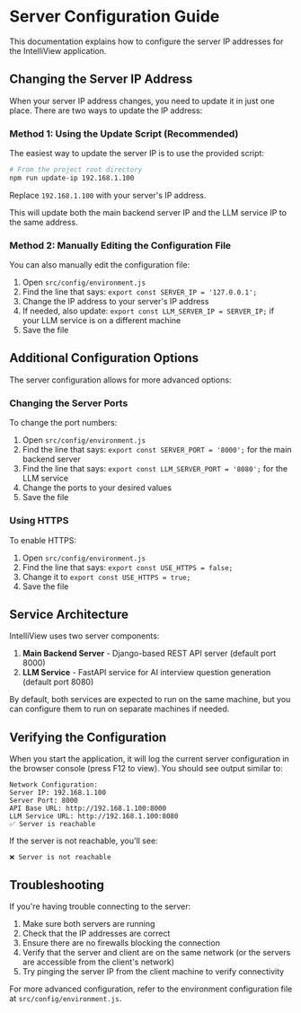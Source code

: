 # Server Configuration Guide

This documentation explains how to configure the server IP addresses for the IntelliView application.

## Changing the Server IP Address

When your server IP address changes, you need to update it in just one place. There are two ways to update the IP address:

### Method 1: Using the Update Script (Recommended)

The easiest way to update the server IP is to use the provided script:

```bash
# From the project root directory
npm run update-ip 192.168.1.100
```

Replace `192.168.1.100` with your server's IP address.

This will update both the main backend server IP and the LLM service IP to the same address.

### Method 2: Manually Editing the Configuration File

You can also manually edit the configuration file:

1. Open `src/config/environment.js`
2. Find the line that says: `export const SERVER_IP = '127.0.0.1';`
3. Change the IP address to your server's IP address
4. If needed, also update: `export const LLM_SERVER_IP = SERVER_IP;` if your LLM service is on a different machine
5. Save the file

## Additional Configuration Options

The server configuration allows for more advanced options:

### Changing the Server Ports

To change the port numbers:

1. Open `src/config/environment.js`
2. Find the line that says: `export const SERVER_PORT = '8000';` for the main backend server
3. Find the line that says: `export const LLM_SERVER_PORT = '8080';` for the LLM service
4. Change the ports to your desired values
5. Save the file

### Using HTTPS

To enable HTTPS:

1. Open `src/config/environment.js`
2. Find the line that says: `export const USE_HTTPS = false;`
3. Change it to `export const USE_HTTPS = true;`
4. Save the file

## Service Architecture

IntelliView uses two server components:

1. **Main Backend Server** - Django-based REST API server (default port 8000)
2. **LLM Service** - FastAPI service for AI interview question generation (default port 8080)

By default, both services are expected to run on the same machine, but you can configure them to run on separate machines if needed.

## Verifying the Configuration

When you start the application, it will log the current server configuration in the browser console (press F12 to view). You should see output similar to:

```
Network Configuration:
Server IP: 192.168.1.100
Server Port: 8000
API Base URL: http://192.168.1.100:8000
LLM Service URL: http://192.168.1.100:8080
✅ Server is reachable
```

If the server is not reachable, you'll see:

```
❌ Server is not reachable
```

## Troubleshooting

If you're having trouble connecting to the server:

1. Make sure both servers are running
2. Check that the IP addresses are correct
3. Ensure there are no firewalls blocking the connection
4. Verify that the server and client are on the same network (or the servers are accessible from the client's network)
5. Try pinging the server IP from the client machine to verify connectivity

For more advanced configuration, refer to the environment configuration file at `src/config/environment.js`. 